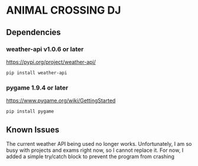 # ANIMAL CROSSING DJ

## Dependencies

### weather-api v1.0.6 or later

  https://pypi.org/project/weather-api/
  
    pip install weather-api
  
  
  
### pygame 1.9.4 or later

  https://www.pygame.org/wiki/GettingStarted
  
    pip install pygame


## Known Issues

The current weather API being used no longer works. Unfortunately, I am so busy with projects and exams right now, so I cannot replace it. For now, I added a simple try/catch block to prevent the program from crashing